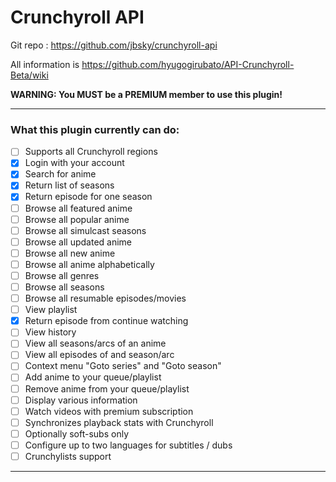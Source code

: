 # Crunchyroll API

Git repo : https://github.com/jbsky/crunchyroll-api

All information is https://github.com/hyugogirubato/API-Crunchyroll-Beta/wiki

**WARNING: You MUST be a PREMIUM member to use this plugin!**
***

### What this plugin currently can do:
- [ ] Supports all Crunchyroll regions
- [x] Login with your account
- [x] Search for anime
- [x] Return list of seasons
- [x] Return episode for one season
- [ ] Browse all featured anime
- [ ] Browse all popular anime
- [ ] Browse all simulcast seasons
- [ ] Browse all updated anime
- [ ] Browse all new anime
- [ ] Browse all anime alphabetically
- [ ] Browse all genres
- [ ] Browse all seasons
- [ ] Browse all resumable episodes/movies
- [ ] View playlist
- [x] Return episode from continue watching
- [ ] View history
- [ ] View all seasons/arcs of an anime
- [ ] View all episodes of and season/arc
- [ ] Context menu "Goto series" and "Goto season"
- [ ] Add anime to your queue/playlist
- [ ] Remove anime from your queue/playlist
- [ ] Display various information
- [ ] Watch videos with premium subscription
- [ ] Synchronizes playback stats with Crunchyroll
- [ ] Optionally soft-subs only
- [ ] Configure up to two languages for subtitles / dubs
- [ ] Crunchylists support

***